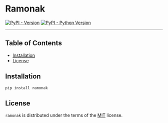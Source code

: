 # Ramonak

[![PyPI - Version](https://img.shields.io/pypi/v/ramonak.svg)](https://pypi.org/project/ramonak)
[![PyPI - Python Version](https://img.shields.io/pypi/pyversions/ramonak.svg)](https://pypi.org/project/ramonak)

-----

## Table of Contents

- [Installation](#installation)
- [License](#license)

## Installation

```console
pip install ramonak
```

## License

`ramonak` is distributed under the terms of the [MIT](https://spdx.org/licenses/MIT.html) license.
